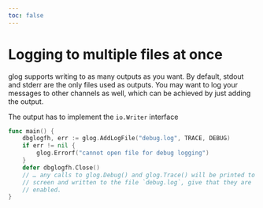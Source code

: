 ```yaml
---
toc: false
---
```

# Logging to multiple files at once

glog supports writing to as many outputs as you want. By default,
stdout and stderr are the only files used as outputs. You may want to
log your messages to other channels as well, which can be achieved by
just adding the output.

The output has to implement the `io.Writer` interface

```go
func main() {
	dbglogfh, err := glog.AddLogFile("debug.log", TRACE, DEBUG)
	if err != nil {
		glog.Errorf("cannot open file for debug logging")
	}
	defer dbglogfh.Close()
	// … any calls to glog.Debug() and glog.Trace() will be printed to
	// screen and written to the file `debug.log`, give that they are
	// enabled.
}
```

